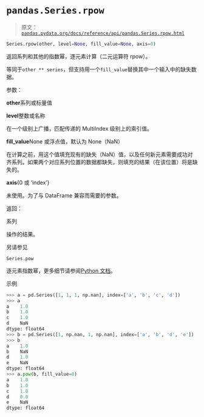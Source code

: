 # `pandas.Series.rpow`

> 原文：[`pandas.pydata.org/docs/reference/api/pandas.Series.rpow.html`](https://pandas.pydata.org/docs/reference/api/pandas.Series.rpow.html)

```py
Series.rpow(other, level=None, fill_value=None, axis=0)
```

返回系列和其他的指数幂，逐元素计算（二元运算符 rpow）。

等同于`other ** series`，但支持用一个`fill_value`替换其中一个输入中的缺失数据。

参数：

**other**系列或标量值

**level**整数或名称

在一个级别上广播，匹配传递的 MultiIndex 级别上的索引值。

**fill_value**None 或浮点值，默认为 None（NaN）

在计算之前，用这个值填充现有的缺失（NaN）值，以及任何新元素需要成功对齐系列。如果两个对应系列位置的数据都缺失，则填充的结果（在该位置）将是缺失的。

**axis**{0 或 ‘index’}

未使用。为了与 DataFrame 兼容而需要的参数。

返回：

系列

操作的结果。

另请参见

`Series.pow`

逐元素指数幂，更多细节请参阅[Python 文档](https://docs.python.org/3/reference/datamodel.html#emulating-numeric-types)。

示例

```py
>>> a = pd.Series([1, 1, 1, np.nan], index=['a', 'b', 'c', 'd'])
>>> a
a    1.0
b    1.0
c    1.0
d    NaN
dtype: float64
>>> b = pd.Series([1, np.nan, 1, np.nan], index=['a', 'b', 'd', 'e'])
>>> b
a    1.0
b    NaN
d    1.0
e    NaN
dtype: float64
>>> a.pow(b, fill_value=0)
a    1.0
b    1.0
c    1.0
d    0.0
e    NaN
dtype: float64 
```
